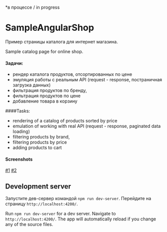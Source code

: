 *в процессе / in progress

# SampleAngularShop
Пример страницы каталога для интернет магазина. 

Sample catalog page for online shop.
#### Задачи:
- рендер каталога продуктов, отсортированных по цене
- эмуляция работы с реальным API (request - response, постраничная загрузка данных)
- фильтрация продуктов по бренду,
- фильтрация продуктов по цене
- добавление товара в корзину

####Tasks:
- rendering of a catalog of products sorted by price
- emulation of working with real API (request - response, paginated data loading)
- filtering products by brand,
- filtering products by price
- adding products to cart

#### Screenshots
[#1](https://luzina.pro/wp-content/uploads/2018/10/Screenshot_20181022_115414.png)
[#2](https://luzina.pro/wp-content/uploads/2018/10/Screenshot_20181022_120247.png)

## Development server

Запустите дев-сервер командой `npm run dev-server`. Перейдите на страницу `http://localhost:4200/`.

Run `npm run dev-server` for a dev server. Navigate to `http://localhost:4200/`. The app will automatically reload if you change any of the source files.
